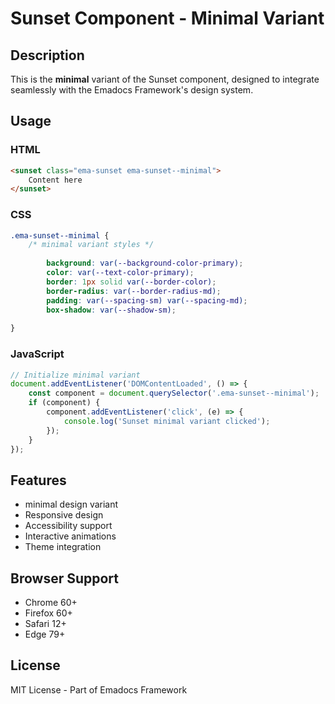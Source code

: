 # Sunset Component - Minimal Variant

## Description
This is the **minimal** variant of the Sunset component, designed to integrate seamlessly with the Emadocs Framework's design system.

## Usage

### HTML
```html
<sunset class="ema-sunset ema-sunset--minimal">
    Content here
</sunset>
```

### CSS
```css
.ema-sunset--minimal {
    /* minimal variant styles */
    
        background: var(--background-color-primary);
        color: var(--text-color-primary);
        border: 1px solid var(--border-color);
        border-radius: var(--border-radius-md);
        padding: var(--spacing-sm) var(--spacing-md);
        box-shadow: var(--shadow-sm);
    
}
```

### JavaScript
```javascript
// Initialize minimal variant
document.addEventListener('DOMContentLoaded', () => {
    const component = document.querySelector('.ema-sunset--minimal');
    if (component) {
        component.addEventListener('click', (e) => {
            console.log('Sunset minimal variant clicked');
        });
    }
});
```

## Features
- minimal design variant
- Responsive design
- Accessibility support
- Interactive animations
- Theme integration

## Browser Support
- Chrome 60+
- Firefox 60+
- Safari 12+
- Edge 79+

## License
MIT License - Part of Emadocs Framework
